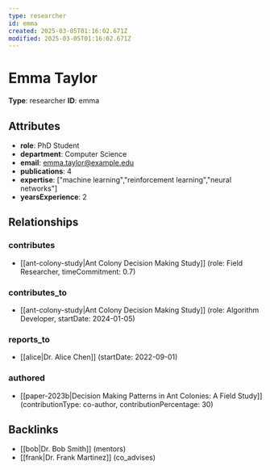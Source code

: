 ```yaml
---
type: researcher
id: emma
created: 2025-03-05T01:16:02.671Z
modified: 2025-03-05T01:16:02.671Z
---
```


# Emma Taylor

**Type**: researcher
**ID**: emma

## Attributes

- **role**: PhD Student
- **department**: Computer Science
- **email**: emma.taylor@example.edu
- **publications**: 4
- **expertise**: ["machine learning","reinforcement learning","neural networks"]
- **yearsExperience**: 2

## Relationships

### contributes

- [[ant-colony-study|Ant Colony Decision Making Study]] (role: Field Researcher, timeCommitment: 0.7)

### contributes_to

- [[ant-colony-study|Ant Colony Decision Making Study]] (role: Algorithm Developer, startDate: 2024-01-05)

### reports_to

- [[alice|Dr. Alice Chen]] (startDate: 2022-09-01)

### authored

- [[paper-2023b|Decision Making Patterns in Ant Colonies: A Field Study]] (contributionType: co-author, contributionPercentage: 30)

## Backlinks

- [[bob|Dr. Bob Smith]] (mentors)
- [[frank|Dr. Frank Martinez]] (co_advises)

